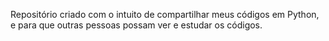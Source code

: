 Repositório criado com o intuito de compartilhar meus códigos em Python, e para que outras pessoas possam ver e estudar os códigos.
